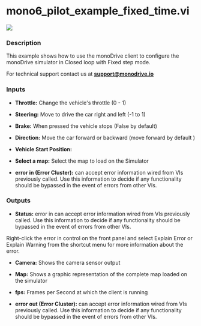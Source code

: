# mono6_pilot_example_fixed_time.vi

<p class="img_container">
<img class="lg_img" src="../mono6_pilot_example_fixed_time.png"/>
</p>

### Description

This example shows how to use the monoDrive client to configure the monoDrive simulator in Closed loop  with Fixed step mode.   

For technical support contact us at <b>support@monodrive.io</b> 

### Inputs

- **Throttle:**  Change the vehicle's throttle (0 - 1)
 

- **Steering:**  Move to drive the car right and left (-1 to 1)
 

- **Brake:**  When pressed the vehicle stops (False by default)
 

- **Direction:**  Move the car forward or backward (move forward by default )
 

- **Vehicle  Start Position:**   

- **Select a map:**  Select the map to load on the Simulator
 

- **error in (Error Cluster):** can accept error information wired from VIs previously called. Use this information to decide if any functionality should be bypassed in the event of errors from other VIs. 

### Outputs

- **Status:**  error in can accept error information wired from VIs
previously called. Use this information to decide if any
functionality should be bypassed in the event of errors from
other VIs.

Right-click the error in control on the front panel and
select Explain Error or Explain Warning from the shortcut
menu for more information about the error.
 

- **Camera:**  Shows the camera sensor output
 

- **Map:**  Shows a graphic representation of the complete map loaded on
the simulator
 

- **fps:**  Frames per Second at which the client is running
 

- **error out (Error Cluster):** can accept error information wired from VIs previously called. Use this information to decide if any functionality should be bypassed in the event of errors from other VIs. 

<p>&nbsp;</p>


